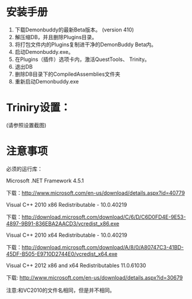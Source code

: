 安装手册 
=====================

1. 下载Demonbuddy的最新Beta版本。 (version 410)
2. 解压缩DB，并且删除Plugins目录。
3. 将打包文件内的Plugins复制进干净的DemonBuddy Beta内。
4. 启动Demonbuddy.exe。
5. 在Plugins（插件）选项卡内，激活QuestTools、 Trinity。
6. 退出DB
7. 删除DB目录下的CompiledAssemblies文件夹
8. 重新启动Demonbuddy.exe


Triniry设置：
=====================
(请参照设置截图)


注意事项
=====================
必须的运行库：

Microsoft .NET Framework 4.5.1 

下载：http://www.microsoft.com/en-us/download/details.aspx?id=40779

Visual C++ 2010 x86 Redistributable - 10.0.40219

下载：http://download.microsoft.com/download/C/6/D/C6D0FD4E-9E53-4897-9B91-836EBA2AACD3/vcredist_x86.exe

Visual C++ 2010 x64 Redistributable - 10.0.40219

下载：http://download.microsoft.com/download/A/8/0/A80747C3-41BD-45DF-B505-E9710D2744E0/vcredist_x64.exe

Visual C++ 2012 x86 and x64 Redistributables 11.0.61030

下载: http://www.microsoft.com/en-us/download/details.aspx?id=30679

注意:和VC2010的文件名相同，但是并不相同。
